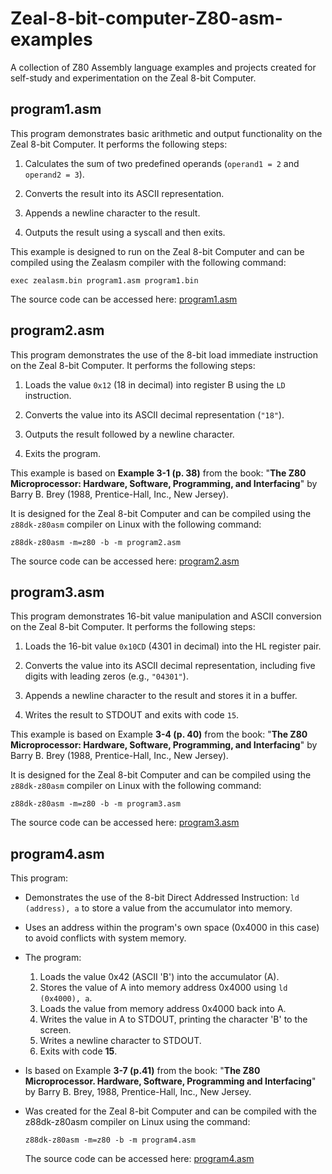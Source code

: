 # Zeal-8-bit-computer-Z80-asm-examples
A collection of Z80 Assembly language examples and projects created for self-study and experimentation on the Zeal 8-bit Computer.


## program1.asm

This program demonstrates basic arithmetic and output functionality on the Zeal 8-bit Computer. It performs the following steps:

  1. Calculates the sum of two predefined operands (`operand1 = 2` and `operand2 = 3`).

  2. Converts the result into its ASCII representation.

  3. Appends a newline character to the result.

  4. Outputs the result using a syscall and then exits.

This example is designed to run on the Zeal 8-bit Computer and can be compiled using the Zealasm compiler with the following command:

`exec zealasm.bin program1.asm program1.bin`

The source code can be accessed here: [program1.asm](src/program1.asm)


## program2.asm

This program demonstrates the use of the 8-bit load immediate instruction on the Zeal 8-bit Computer. It performs the following steps:

  1. Loads the value `0x12` (18 in decimal) into register B using the `LD` instruction.

  2. Converts the value into its ASCII decimal representation (`"18"`).

  3. Outputs the result followed by a newline character.

  4. Exits the program.

This example is based on **Example 3-1 (p. 38)** from the book:
"**The Z80 Microprocessor: Hardware, Software, Programming, and Interfacing**" by Barry B. Brey (1988, Prentice-Hall, Inc., New Jersey).

It is designed for the Zeal 8-bit Computer and can be compiled using the `z88dk-z80asm` compiler on Linux with the following command:

`z88dk-z80asm -m=z80 -b -m program2.asm`

The source code can be accessed here: [program2.asm](src/program2.asm)


## program3.asm

This program demonstrates 16-bit value manipulation and ASCII conversion on the Zeal 8-bit Computer. It performs the following steps:

  1. Loads the 16-bit value `0x10CD` (4301 in decimal) into the HL register pair.

  2. Converts the value into its ASCII decimal representation, including five digits with leading zeros (e.g., `"04301"`).

  3. Appends a newline character to the result and stores it in a buffer.

  4. Writes the result to STDOUT and exits with code `15`.

This example is based on Example **3-4 (p. 40)** from the book:
"**The Z80 Microprocessor: Hardware, Software, Programming, and Interfacing**" by Barry B. Brey (1988, Prentice-Hall, Inc., New Jersey).

It is designed for the Zeal 8-bit Computer and can be compiled using the `z88dk-z80asm` compiler on Linux with the following command:

`z88dk-z80asm -m=z80 -b -m program3.asm`

The source code can be accessed here: [program3.asm](src/program3.asm)


## program4.asm

This program:

- Demonstrates the use of the 8-bit Direct Addressed Instruction:
  `ld (address), a` to store a value from the accumulator into memory.

- Uses an address within the program's own space (0x4000 in this case) to
  avoid conflicts with system memory.

- The program:
  1. Loads the value 0x42 (ASCII 'B') into the accumulator (A).
  2. Stores the value of A into memory address 0x4000 using `ld (0x4000), a`.
  3. Loads the value from memory address 0x4000 back into A.
  4. Writes the value in A to STDOUT, printing the character 'B' to the screen.
  5. Writes a newline character to STDOUT.
  6. Exits with code **15**.

- Is based on Example **3-7 (p.41)** from the book:
  "**The Z80 Microprocessor. Hardware, Software, Programming and Interfacing**"
  by Barry B. Brey, 1988, Prentice-Hall, Inc., New Jersey.

- Was created for the Zeal 8-bit Computer and can be compiled with the z88dk-z80asm compiler on Linux using the command:
  
  `z88dk-z80asm -m=z80 -b -m program4.asm`

  The source code can be accessed here: [program4.asm](src/program4.asm)
  
